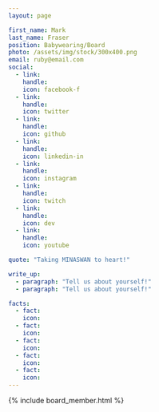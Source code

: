 ```yaml
---
layout: page

first_name: Mark
last_name: Fraser
position: Babywearing/Board
photo: /assets/img/stock/300x400.png
email: ruby@email.com
social:
  - link: 
    handle: 
    icon: facebook-f
  - link: 
    handle: 
    icon: twitter
  - link: 
    handle: 
    icon: github
  - link: 
    handle: 
    icon: linkedin-in
  - link: 
    handle: 
    icon: instagram
  - link: 
    handle: 
    icon: twitch
  - link: 
    handle: 
    icon: dev
  - link: 
    handle: 
    icon: youtube

quote: "Taking MINASWAN to heart!"

write_up:
  - paragraph: "Tell us about yourself!"
  - paragraph: "Tell us about yourself!"

facts:
  - fact: 
    icon: 
  - fact: 
    icon: 
  - fact: 
    icon: 
  - fact: 
    icon: 
  - fact: 
    icon: 
---
```


{% include board_member.html %}
